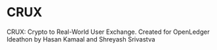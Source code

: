 # CRUX
CRUX: Crypto to Real-World User Exchange. Created for OpenLedger Ideathon by Hasan Kamaal and Shreyash Srivastva
